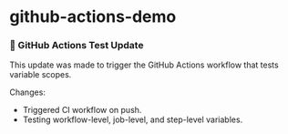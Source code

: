 # github-actions-demo
### 🔄 GitHub Actions Test Update

This update was made to trigger the GitHub Actions workflow that tests variable scopes.

Changes:
- Triggered CI workflow on push.
- Testing workflow-level, job-level, and step-level variables.

